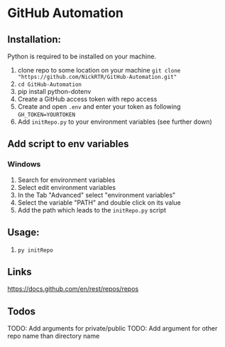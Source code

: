 # GitHub Automation

## Installation:

Python is required to be installed on your machine.

1. clone repo to some location on your machine `git clone "https://github.com/NickRTR/GitHub-Automation.git"`
2. `cd GitHub-Automation`
3. pip install python-dotenv
3. Create a GitHub access token with repo access
4. Create and open `.env` and enter your token as following `GH_TOKEN=YOURTOKEN`
5. Add `initRepo.py` to your environment variables (see further down)

## Add script to env variables

### Windows
1. Search for environment variables
2. Select edit environment variables
3. In the Tab "Advanced" select "environment variables"
4. Select the variable "PATH" and double click on its value
4. Add the path which leads to the `initRepo.py` script

## Usage:

1. `py initRepo`

## Links

https://docs.github.com/en/rest/repos/repos


## Todos

TODO: Add arguments for private/public
TODO: Add argument for other repo name than directory name
